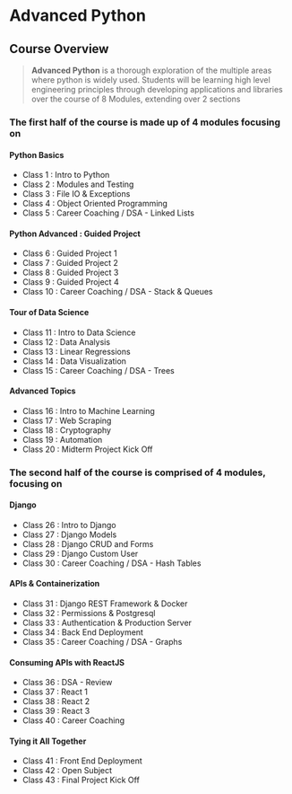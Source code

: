 # Advanced Python

## Course Overview

> **Advanced Python** is a thorough exploration of the multiple areas where python is widely used. Students will be learning high level engineering principles through developing applications and libraries over the course of 8 Modules, extending over 2 sections

### The first half of the course is made up of 4 modules focusing on

#### Python Basics

- Class 1 : Intro to Python
- Class 2 : Modules and Testing
- Class 3 : File IO & Exceptions
- Class 4 : Object Oriented Programming
- Class 5 : Career Coaching / DSA - Linked Lists

#### Python Advanced : Guided Project

- Class 6 : Guided Project 1
- Class 7 : Guided Project 2
- Class 8 : Guided Project 3
- Class 9 : Guided Project 4
- Class 10 : Career Coaching / DSA - Stack & Queues

#### Tour of Data Science

- Class 11 : Intro to Data Science
- Class 12 : Data Analysis
- Class 13 : Linear Regressions
- Class 14 : Data Visualization
- Class 15 : Career Coaching / DSA - Trees

#### Advanced Topics

- Class 16 : Intro to Machine Learning
- Class 17 : Web Scraping
- Class 18 : Cryptography
- Class 19 : Automation
- Class 20 : Midterm Project Kick Off

### The second half of the course is comprised of 4 modules, focusing on

#### Django

- Class 26 : Intro to Django
- Class 27 : Django Models
- Class 28 : Django CRUD and Forms
- Class 29 : Django Custom User
- Class 30 : Career Coaching / DSA - Hash Tables

#### APIs & Containerization

- Class 31 : Django REST Framework & Docker
- Class 32 : Permissions & Postgresql
- Class 33 : Authentication & Production Server
- Class 34 : Back End Deployment
- Class 35 : Career Coaching / DSA - Graphs

#### Consuming APIs with ReactJS

- Class 36 : DSA - Review
- Class 37 : React 1
- Class 38 : React 2
- Class 39 : React 3
- Class 40 : Career Coaching

#### Tying it All Together

- Class 41 : Front End Deployment
- Class 42 : Open Subject
- Class 43 : Final Project Kick Off
